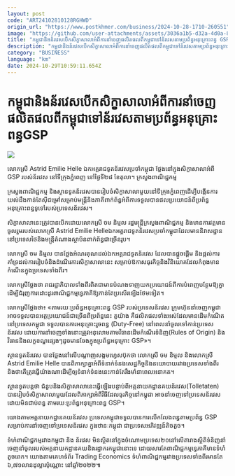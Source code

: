 ```yaml
---
layout: post
code: "ART24102810128RGHWD"
origin_url: "https://www.postkhmer.com/business/2024-10-28-1710-260551"
image: "https://github.com/user-attachments/assets/3036a1b5-d32a-4d0a-8c44-964b2b0b1391"
title: "កម្ពុជា​និង​ន័រវេស​បើក​សិក្ខា​សាលា​អំពី​ការ​នាំចេញ​ផលិតផល​ពី​កម្ពុជា​ទៅ​​ន័រវេស​តាម​ប្រព័ន្ធ​អនុគ្រោះ​ពន្ធ​ GSP"
description: "​​កម្ពុជា​និង​ន័រវេស​បើក​សិក្ខា​សាលា​អំពី​ការ​នាំចេញ​ផលិតផល​ពី​កម្ពុជា​ទៅ​​ន័រវេស​តាម​ប្រព័ន្ធ​អនុគ្រោះ​ពន្ធ​ GSP​"
category: "BUSINESS"
language: "km"
date: 2024-10-29T10:59:11.654Z
---
```


# កម្ពុជា​និង​ន័រវេស​បើក​សិក្ខា​សាលា​អំពី​ការ​នាំចេញ​ផលិតផល​ពី​កម្ពុជា​ទៅ​​ន័រវេស​តាម​ប្រព័ន្ធ​អនុគ្រោះ​ពន្ធ​ GSP

![](https://github.com/user-attachments/assets/d3fb6100-9968-4eb6-aa99-6de750083532)

លោក​ស្រី Astrid Emilie Helle​ ឯកអគ្គរាជទូត​ន័រវេស​ប្រចាំ​កម្ពុជា ថ្លែង​នៅ​ក្នុង​សិក្ខាសាលា​អំពី GSP របស់​ន័រវេស នៅ​ទីក្រុង​ភ្នំពេញ​ នៅ​ថ្ងៃ​ទី២៨ ខែតុលា។ ក្រសួង​ពាណិជ្ជកម្ម

ក្រសួង​ពាណិជ្ជកម្ម និង​ស្ថានទូត​ន័រវេស​ បាន​រៀបចំ​សិក្ខា​សាលា​មួយ​នៅ​ទីក្រុង​ភ្នំពេញ​ដើម្បី​បង្កើន​ការ​យល់​ដឹង​កាន់​តែ​ស៊ី​ជម្រៅ​សម្រាប់​មន្ត្រី​និង​ភាគី​ពាក់ព័ន្ធ​អំពី​ការ​ទទួល​បាន​ផល​ប្រយោជន៍​ពី​ប្រព័ន្ធ​អនុគ្រោះ​ពន្ធ​ទូទៅ​របស់​ប្រទេស​ន័រវេស។

សិក្ខាសាលា​នេះ​ត្រូវ​បាន​បើក​ដោយ​លោក​ស្រី​ ចម និម្មល រដ្ឋមន្ត្រី​ក្រសួង​ពាណិជ្ជកម្ម និង​មាន​ការ​វត្តមាន​ចូល​រួម​របស់​លោក​ស្រី Astrid Emilie Helle​ ឯកអគ្គរាជទូត​ន័រវេស​ប្រចាំ​កម្ពុជា​ដែល​មាន​និវាសដ្ឋាន​នៅ​ប្រទេស​ថៃ ​និង​មន្ត្រី​តំណាង​ស្ថាប័ន​ពាក់ព័ន្ធ​ជាច្រើន​រូប។ 

លោក​ស្រី​ ចម និម្មល បាន​ថ្លែង​អំណរគុណ​ដល់​ឯកអគ្គរាជទូត​ន័រវេស ដែល​បាន​ផ្តួច​ផ្តើម និង​ផ្ដល់​ការ​គាំទ្រ​ដល់​ការ​រៀបចំ​និង​ដំណើរ​ការ​សិក្ខាសាលា​នេះ សម្រាប់​ឱកាស​ធុរកិច្ច​និង​វិនិយោគ​ដែល​កំពុង​មាន​កំណើន​ក្នុង​ប្រទេស​ទាំង​ពីរ។

លោក​ស្រី​ថ្លែង​ថា រាជរដ្ឋាភិបាល​ទាំងពីរ​ពិត​ជា​មាន​បំណង​ទាញ​យក​ប្រយោជន៍​ពី​ការ​បំពេញ​បន្ថែម​ឱ្យ​គ្នា​ដើម្បី​ជំរុញ​ការ​ដោះ​ដូរ​ពាណិជ្ជកម្ម​ទ្វេភាគី​ឱ្យ​កាន់​តែ​ប្រសើរ​ទ្បើង​ថែម​ទៀត។

លោកស្រី​ថ្លែង​ថា៖ «តាម​រយៈ​ប្រព័ន្ធ​អនុគ្រោះ​ពន្ធ GSP​ របស់​ប្រទេស​ន័រវេស ក្រុមហ៊ុន​នាំចេញ​កម្ពុជា​អាច​ទទួល​បាន​អត្ថប្រយោជន៍​ជាច្រើន​ពី​ប្រព័ន្ធ​នេះ ​តួយ៉ាង គឺ​ផលិតផល​ទាំង​អស់​ដែល​មាន​ដើម​កំណើត​នៅ​ប្រទេស​កម្ពុជា ទទួល​បាន​ការ​អនុគ្រោះ​រួចពន្ធ (Duty-Free) នៅ​ពេល​នាំចូល​ទៅ​កាន់​ប្រទេស​ន័រវេស ដោយ​ការ​នាំចេញ​ទាំង​នោះ​ត្រូវ​អនុលោម​តាម​វិធាន​ដើម​កំណើរ​ទំនិញ ​(Rules of Origin) និង​វិធាន​និង​លក្ខខណ្ឌ​ផ្សេងៗ​ដូច​មាន​ចែង​ក្នុង​ប្រព័ន្ធ​អនុគ្រោះ ​GSP»។

ស្ថានទូត​ន័រវេស បាន​ថ្លែង​នៅ​លើ​បណ្ដាញ​សង្គម​ហ្វេសប៊ុក​ថា លោកស្រី ចម និម្មល និង​លោក​ស្រី Astrid Emilie Helle បាន​ពិភាក្សា​គ្នា​អំពី​ទំនាក់​ទំនង​សេដ្ឋកិច្ច​និង​នយោបាយ​រវាង​ប្រទេស​ទាំង​ពីរ និង​ថា​តើ​ត្រូវ​ធ្វើ​យ៉ាង​ណា​ដើម្បី​ឲ្យ​ទំនាក់​ទំនង​នេះ​កាន់​តែ​រឹង​មាំ​នា​ពេល​អនាគត។

ស្ថានទូត​បន្ត​ថា ជំនួប​និង​សិក្ខា​សាលា​នេះ​ធ្វើ​ឡើង​បន្ទាប់​ពី​អគ្គនាយកដ្ឋាន​គយ​ន័រវេស​ (Tolletaten) បាន​រៀប​ចំ​សិក្ខាសាលា​មួយ​ដែល​ពិភាក្សា​អំពី​វិធី​ដែល​ធុរកិច្ច​នៅ​កម្ពុជា អាច​នាំចេញ​ទៅ​ប្រទេស​ន័រវេស​ដោយ​មិន​ជាប់​ពន្ធ​ តាម​រយៈ​ប្រព័ន្ធ​អនុគ្រោះ​ពន្ធ​ GSP។

យោង​តាម​អគ្គនាយកដ្ឋាន​គយ​ន័រវេស ប្រទេស​កម្ពុជា​ទទួល​បាន​ការ​លើក​លែង​ពន្ធ​​តាម​ប្រព័ន្ធ GSP សម្រាប់​ការ​នាំ​ចេញ​ទៅ​ប្រទេស​ន័រវេស ក្នុង​ឋានៈ​​កម្ពុជា​ ជា​ប្រទេស​អភិវឌ្ឍន៍​តិចតួច។ 

ទំហំ​ពាណិជ្ជកម្ម​រវាង​កម្ពុជា និង ន័រវេស មិន​ស្ថិត​នៅ​ក្នុង​ចំណោម​ប្រទេស​២០​នៅ​លើ​តារាង​ស្ថិតិ​ទំនិញ​នាំចេញ​នាំចូល​របស់​អគ្គនាយកដ្ឋាន​គយ​និង​រដ្ឋាករ​កម្ពុជា​នោះ​ទេ ដោយសារ​តែ​ពាណិជ្ជកម្ម​ទ្វេភាគី​មាន​ទំហំ​តូច​ពេក។ យោង​តាម​​គេហទំព័រ​ Trading Economics ទំហំ​ពាណិជ្ជកម្ម​រវាង​ប្រទេស​ទាំង​ពីរ​មាន​តែ​ ៦,៧១​លាន​ដុល្លារ​ប៉ុណ្ណោះ​ នៅ​ឆ្នាំ​២០២២៕